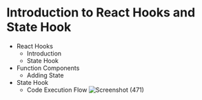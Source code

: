 # Introduction to React Hooks and State Hook

- React Hooks
  - Introduction
  - State Hook
- Function Components
  - Adding State
- State Hook
  - Code Execution Flow
![Screenshot (471)](https://github.com/Sreekanth4935/reactHooks-1/assets/37910008/b3f603f0-5baa-4a05-adb4-ae62a002d49e)
